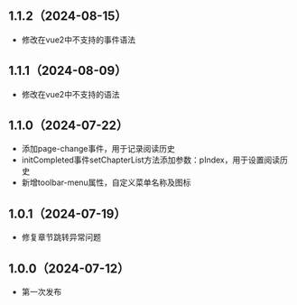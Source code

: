 ## 1.1.2（2024-08-15）
* 修改在vue2中不支持的事件语法
## 1.1.1（2024-08-09）
* 修改在vue2中不支持的语法
## 1.1.0（2024-07-22）
* 添加page-change事件，用于记录阅读历史
* initCompleted事件setChapterList方法添加参数：pIndex，用于设置阅读历史
* 新增toolbar-menu属性，自定义菜单名称及图标
## 1.0.1（2024-07-19）
* 修复章节跳转异常问题
## 1.0.0（2024-07-12）
* 第一次发布
